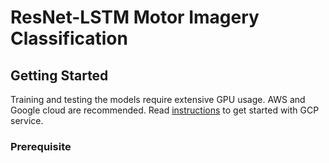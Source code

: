 # ResNet-LSTM Motor Imagery Classification

## Getting Started
Training and testing the models require extensive GPU usage. AWS and Google cloud are recommended. Read [instructions](./gcloud/README.md) to get started with GCP service.

### Prerequisite




